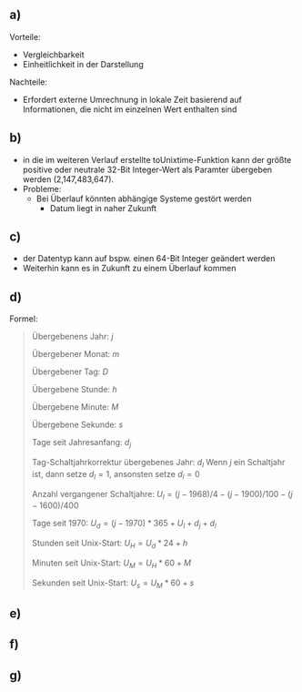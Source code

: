 ## a)
Vorteile: 
- Vergleichbarkeit
- Einheitlichkeit in der Darstellung

Nachteile:
- Erfordert externe Umrechnung in lokale Zeit basierend auf Informationen, die nicht im einzelnen Wert enthalten sind

## b)
- in die im weiteren Verlauf erstellte toUnixtime-Funktion kann der größte positive oder neutrale 32-Bit Integer-Wert als Paramter übergeben werden (2,147,483,647).
- Probleme:
    - Bei Überlauf könnten abhängige Systeme gestört werden
        - Datum liegt in naher Zukunft

## c)
- der Datentyp kann auf bspw. einen 64-Bit Integer geändert werden
- Weiterhin kann es in Zukunft zu einem Überlauf kommen

## d)
Formel:
> Übergebenens Jahr: $j$
> 
> Übergebener Monat: $m$
>
> Übergebener Tag: $D$
>
> Übergebene Stunde: $h$
>
> Übergebene Minute: $M$
>
> Übergebene Sekunde: $s$
> 
> Tage seit Jahresanfang: $d_j$
>
> Tag-Schaltjahrkorrektur übergebenes Jahr: $d_l$
> Wenn $j$ ein Schaltjahr ist, dann setze $d_l=1$, ansonsten setze $d_l=0$
> 
> Anzahl vergangener Schaltjahre: $U_l = (j-1968)/4-(j-1900)/100-(j-1600)/400$
> 
> Tage seit 1970: $U_d = (j-1970)*365 + U_l + d_j + d_l$
>
> Stunden seit Unix-Start: $U_H = U_d * 24 + h$
>
> Minuten seit Unix-Start: $U_M = U_H * 60 + M$
>
> Sekunden seit Unix-Start: $U_s = U_M * 60 + s$

## e)

## f)

## g)